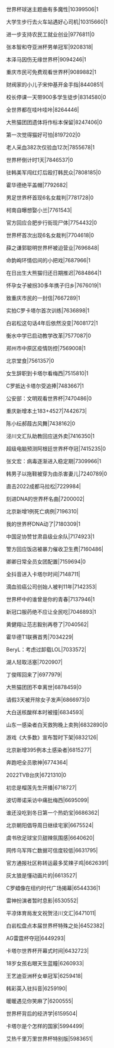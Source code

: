 世界杯球迷主题曲有多魔性|10399506|1

大学生步行去火车站遇好心司机|10315660|1

进一步支持农民工就业创业|9776811|0

张本智和夺亚洲杯男单冠军|9208318|

本泽马因伤无缘世界杯|9094246|1

重庆市民可免费观看世界杯|9089882|1

财阀家的小儿子宋仲基开金手指|8440851|

校长停课一天带900多学生徒步|8314580|0

全世界都在哇咔哇咔|8264446|

大熊猫团团遗体将作标本保留|8247406|0

第一次觉得猫好可怕|8197202|0

老人采血382次仅验血12次|7855678|1

世界杯倒计时1天|7846537|0

驻韩美军闯红灯后殴打韩民众|7808185|0

霍华德绝平盖帽|7792682|

男足世界杯首现6名女裁判|7781728|0

柯南自曝想娶小兰|7761543|

官方回应合肥步行街现尸体|7754432|0

世界杯首次出现6名女裁判|7704618|0

薛之谦郭聪明世界杯被迫营业|7696848|

命韵峋环情侣间的小把戏|7687966|1

在日出生大熊猫归还日期推迟|7684864|1

怀孕女子被拐30多年携子归乡|7676019|1

致重庆市民的一封信|7667289|1

实拍C罗卡塔尔首次训练|7636898|1

白岩松这句话4年后依然没变|7608172|1

衡水中学已启动教学改革|7577087|0

郑州市中原区疫情防控|7569008|1

北京堂食|7561357|0

女生辞职到卡塔尔看梅西|7515810|1

C罗抵达卡塔尔受追捧|7483667|1

公安部：文明观看世界杯|7470486|0

重庆新增本土183+4527|7442673|

陈小纭郝葭古风舞|7438162|0

泾川文汇队助教回应送外卖|7416350|1

超级电脑预测阿根廷世界杯夺冠|7415235|0

张文宏：病毒逐渐进入稳定期|7309966|1

韩男子以拖鞋被穿为由杀害妻儿|7240789|0

直击2022成都马拉松|7229984|

刻进DNA的世界杯名曲|7200002|

北京新增1例死亡病例|7196310|

我的世界杯DNA动了|7180309|1

中国足协赞甘肃县级业余队|7174923|1

警方回应饭店被暴力催收卫生费|7160486|

卿卿日常全员女团配置|7159694|0

全抖音进入卡塔尔时间|7148711|

滴血验癌公司创始人被判11年|7142353|

世界杯中的谁曾是你的青春|7137946|1

新冠口服药绝不应让全民吃|7046893|1

黄健翔让范志毅别再卷了|7040562|

霍华德T1联赛首秀|7034229|

BeryL：考虑过卸载LOL|7033572|

湖人轻取活塞|7020907|

丁俊晖回来了|6977979|

大熊猫团团不幸离世|6878459|0

请假3天被开除女子发声|6866973|0

大白送核酸样本时被撞|6834593|

山东一感染者白天救狗晚上卖狗|6832890|0

游戏《大多数》宣布暂时下架|6832126|

北京新增395例本土感染者|6815277|

奔跑吧全员歌神|6774364|

2022TVB台庆|6721310|0

初恋是榴莲先生开播|6718727|

波切蒂诺采访中痛批梅西|6695099|

谁还没吃到冬日第一个热奶宝|6686362|

北京朝阳倡导周日继续宅家|6675524|

虞书欣足球宝贝甜辣氛围感|6640620|

网传乌军阵亡数据可信度较低|6631795|

官方通报社区称转运最多奖辣子鸡|6626391|

灰太狼是懂动画片的|6613527|

C罗蜡像在纽约时代广场揭幕|6544336|1

雷神扮演者暂时息影|6530552|

平凉体育局发文祝贺泾川文汇|6471011|

白岩松盘点本届世界杯特殊之处|6452382|

AG雷霆杯夺冠|6449293|

卡塔尔世界杯开幕式时间|6432723|

18岁女孩右眼天生蓝瞳|6260933|

王艺迪亚洲杯女单冠军|6259418|

韩彩英入驻抖音|6259190|

暖暖遇见你笑麻了|6200555|

世界杯背后的经济学|6159504|

卡塔尔是个怎样的国家|5994499|

艾热千里万里世界杯特别版|5983651|

